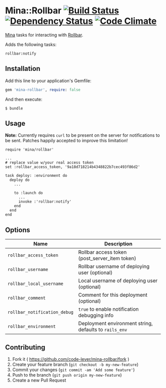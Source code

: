 # Mina::Rollbar [![Build Status](https://travis-ci.org/code-lever/mina-rollbar.png)](https://travis-ci.org/code-lever/mina-rollbar) [![Dependency Status](https://gemnasium.com/code-lever/mina-rollbar.png)](https://gemnasium.com/code-lever/mina-rollbar) [![Code Climate](https://codeclimate.com/github/code-lever/mina-rollbar.png)](https://codeclimate.com/github/code-lever/mina-rollbar)

[Mina](https://github.com/mina-deploy/mina) tasks for interacting with [Rollbar](http://rollbar.com).

Adds the following tasks:

    rollbar:notify

## Installation

Add this line to your application's Gemfile:

```ruby
gem 'mina-rollbar', require: false
```

And then execute:

    $ bundle

## Usage

**Note:** Currently requires `curl` to be present on the server for notifications to be sent.  Patches happily accepted to improve this limitation!

    require 'mina/rollbar'

    ...
    # replace value w/your real access token
    set :rollbar_access_token, '9a18d718214b4348822b7cec493f86d2'

    task deploy: :environment do
      deploy do
        ...

        to :launch do
          ...
          invoke :'rollbar:notify'
        end
      end
    end

## Options

| Name                         | Description                                        |
| ---------------------------- | -------------------------------------------------- |
| `rollbar_access_token`       | Rollbar access token (post_server_item token)      |
| `rollbar_username`           | Rollbar username of deploying user (optional)      |
| `rollbar_local_username`     | Local username of deploying user (optional)        |
| `rollbar_comment`            | Comment for this deployment (optional)             |
| `rollbar_notification_debug` | `true` to enable notification debugging info       |
| `rollbar_environment`        | Deployment environment string, defaults to `rails_env` |

## Contributing

1. Fork it ( https://github.com/code-lever/mina-rollbar/fork )
2. Create your feature branch (`git checkout -b my-new-feature`)
3. Commit your changes (`git commit -am 'Add some feature'`)
4. Push to the branch (`git push origin my-new-feature`)
5. Create a new Pull Request
